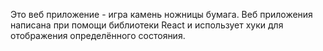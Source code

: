 Это веб приложение - игра камень ножницы бумага. Веб приложения написана при помощи библиотеки React и использует хуки для отображения определённого состояния.
